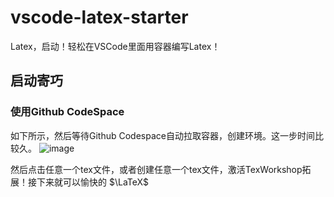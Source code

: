# vscode-latex-starter
Latex，启动！轻松在VSCode里面用容器编写Latex！

## 启动寄巧

### 使用Github CodeSpace

如下所示，然后等待Github Codespace自动拉取容器，创建环境。这一步时间比较久。
![image](https://github.com/ayaka-notes/vscode-latex-starter/assets/84625273/95b77cf7-beca-4469-b5a1-836f9d6d5705)

然后点击任意一个tex文件，或者创建任意一个tex文件，激活TexWorkshop拓展！接下来就可以愉快的 $\LaTeX\$
